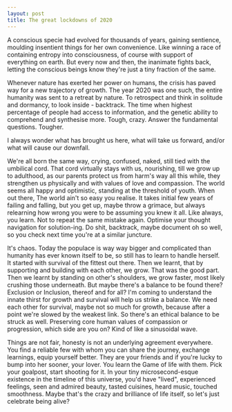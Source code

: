 ```yaml
---
layout: post
title: The great lockdowns of 2020
---
```


A conscious specie had evolved for thousands of years, gaining sentience, moulding insentient things for her own convenience. Like winning a race of containing entropy into consciousness, of course with support of everything on earth. But every now and then, the inanimate fights back, letting the conscious beings know they're just a tiny fraction of the same.

Whenever nature has exerted her power on humans, the crisis has paved way for a new trajectory of growth. The year 2020 was one such, the entire humanity was sent to a retreat by nature. To retrospect and think in solitude and dormancy, to look inside - backtrack. The time when highest percentage of people had access to information, and the genetic ability to comprehend and synthesise more. Tough, crazy. Answer the fundamental questions. Tougher.

I always wonder what has brought us here, what will take us forward, and/or what will cause our downfall.

We're all born the same way, crying, confused, naked, still tied with the umbilical cord. That cord virtually stays with us, nourishing, till we grow up to adulthood, as our parents protect us from harm's way all this while, they strengthen us physically and with values of love and compassion. The world seems all happy and optimistic, standing at the threshold of youth. When out there, The world ain't so easy you realise. It takes initial few years of failing and falling, but you get up, maybe throw a grimace, but always relearning how wrong you were to be assuming you knew it all. Like always, you learn. Not to repeat the same mistake again. Optimise your thought navigation for solution-ing. Do shit, backtrack, maybe document oh so well, so you check next time you're at a similar juncture. 

It's chaos. Today the populace is way way bigger and complicated than humanity has ever known itself to be, so still has to learn to handle herself. It started with survival of the fittest out there. Then we learnt, that by supporting and building with each other, we grow. That was the good part. Then we learnt by standing on other's shoulders, we grow faster, most likely crushing those underneath. But maybe there's a balance to be found there? Exclusion or Inclusion, thereof and for all? I'm coming to understand the innate thirst for growth and survival will help us strike a balance. We need each other for survival, maybe not so much for growth, because after a point we're slowed by the weakest link. So there's an ethical balance to be struck as well. Preserving core human values of compassion or progression, which side are you on? Kind of like a sinusoidal wave.

Things are not fair, honesty is not an underlying agreement everywhere. You find a reliable few with whom you can share the journey, exchange learnings, equip yourself better. They are your friends and if you're lucky to bump into her sooner, your lover. You learn the Game of life with them. Pick your goalpost, start shooting for it. In your tiny microsecond-esque  existence in the timeline of this universe, you'd have "lived", experienced feelings, seen and admired beauty, tasted cuisines, heard music, touched smoothness. Maybe that's the crazy and brilliance of life itself, so let's just celebrate being alive?